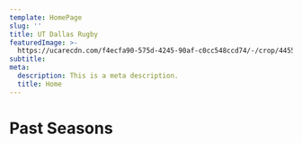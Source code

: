 ```yaml
---
template: HomePage
slug: ''
title: UT Dallas Rugby
featuredImage: >-
  https://ucarecdn.com/f4ecfa90-575d-4245-90af-c0cc548ccd74/-/crop/4455x2269/0,0/-/preview/-/enhance/40/
subtitle:
meta:
  description: This is a meta description.
  title: Home
---
```


# Past Seasons
